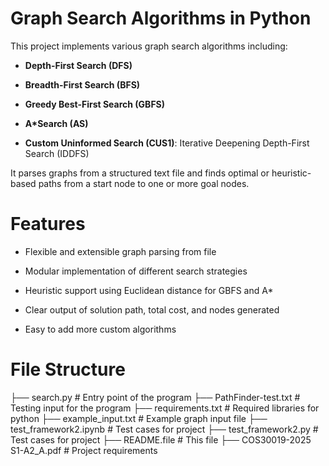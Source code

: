 # Graph Search Algorithms in Python
This project implements various graph search algorithms including:

* **Depth-First Search (DFS)**

* **Breadth-First Search (BFS)**

* **Greedy Best-First Search (GBFS)**

* **A*Search (AS)**

* **Custom Uninformed Search (CUS1)**: Iterative Deepening Depth-First Search (IDDFS)

It parses graphs from a structured text file and finds optimal or heuristic-based paths from a start node to one or more goal nodes.
# Features
* Flexible and extensible graph parsing from file

* Modular implementation of different search strategies

* Heuristic support using Euclidean distance for GBFS and A*

* Clear output of solution path, total cost, and nodes generated

* Easy to add more custom algorithms
# File Structure
├── search.py # Entry point of the program ├── PathFinder-test.txt # Testing input for the program ├── requirements.txt # Required libraries for python ├── example_input.txt # Example graph input file ├── test_framework2.ipynb # Test cases for project ├── test_framework2.py # Test cases for project ├── README.file # This file ├── COS30019-2025 S1-A2_A.pdf # Project requirements




